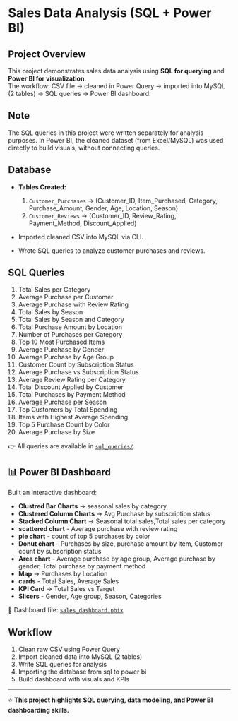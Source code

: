 # Sales Data Analysis (SQL + Power BI)

## Project Overview
This project demonstrates sales data analysis using **SQL for querying** 
and **Power BI for visualization**.  
The workflow: CSV file → cleaned in Power Query → imported into MySQL (2 tables) → SQL queries → Power BI dashboard.

## Note
The SQL queries in this project were written separately for analysis purposes. In Power BI, the cleaned dataset (from Excel/MySQL) was used directly to build visuals, without connecting queries.

## Database
- **Tables Created:**
  1. `Customer_Purchases` → (Customer_ID, Item_Purchased, Category, Purchase_Amount, Gender, Age, Location, Season)
  2. `Customer_Reviews` → (Customer_ID, Review_Rating, Payment_Method, Discount_Applied)

- Imported cleaned CSV into MySQL via CLI.  
- Wrote SQL queries to analyze customer purchases and reviews.

## SQL Queries
1. Total Sales per Category
2. Average Purchase per Customer
3. Average Purchase with Review Rating
4. Total Sales by Season
5. Total Sales by Season and Category
6. Total Purchase Amount by Location
7. Number of Purchases per Category
8. Top 10 Most Purchased Items
9. Average Purchase by Gender
10. Average Purchase by Age Group
11. Customer Count by Subscription Status
12. Average Purchase vs Subscription Status
13. Average Review Rating per Category
14. Total Discount Applied by Customer
15. Total Purchases by Payment Method
16. Average Purchase per Season
17. Top Customers by Total Spending
18. Items with Highest Average Spending
19. Top 5 Purchase Count by Color
20. Average Purchase by Size

👉 All queries are available in [`sql_queries/`](./sql_queries).

## 📊 Power BI Dashboard
Built an interactive dashboard:
- **Clustred Bar Charts** → seasonal sales by category  
- **Clustered Column Charts** → Avg Purchase by subscription status 
- **Stacked Column Chart** → Seasonal total sales,Total sales per category
- **scattered chart** - Average purchase with review rating
- **pie chart** - count of top 5 purchases by color
- **Donut chart** - Purchases by size, purchase amount by item, Customer count by subscription status
- **Area chart** - Average purchase by age group, Average purchase by gender, Total purchase by payment method  
- **Map** → Purchases by Location
- **cards** - Total Sales, Average Sales  
- **KPI Card** → Total Sales vs Target
- **Slicers** - Gender, Age group, Season, Categories  

📂 Dashboard file: [`sales_dashboard.pbix`](./powerbi_dashboard/sales_dashboard.pbix)

## Workflow
1. Clean raw CSV using Power Query  
2. Import cleaned data into MySQL (2 tables)  
3. Write SQL queries for analysis  
4. Importing the database from sql to power bi 
5. Build dashboard with visuals and KPIs  

---
⭐ **This project highlights SQL querying, data modeling, and Power BI dashboarding skills.**
